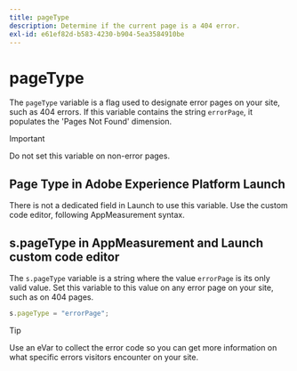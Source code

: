 ```yaml
---
title: pageType
description: Determine if the current page is a 404 error.
exl-id: e61ef82d-b583-4230-b904-5ea3584910be
---
```

# pageType

The `pageType` variable is a flag used to designate error pages on your site, such as 404 errors. If this variable contains the string `errorPage`, it populates the 'Pages Not Found' dimension.

>[!IMPORTANT]
>
>Do not set this variable on non-error pages.

## Page Type in Adobe Experience Platform Launch

There is not a dedicated field in Launch to use this variable. Use the custom code editor, following AppMeasurement syntax.

## s.pageType in AppMeasurement and Launch custom code editor

The `s.pageType` variable is a string where the value `errorPage` is its only valid value. Set this variable to this value on any error page on your site, such as on 404 pages.

```js
s.pageType = "errorPage";
```

>[!TIP]
>
>Use an eVar to collect the error code so you can get more information on what specific errors visitors encounter on your site.
